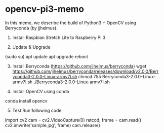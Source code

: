 # opencv-pi3-memo

In this memo, we describe the build of
Python3 + OpenCV using Berryconda (by jjhelmus).

1. Install Raspbian Stretch Lite to Raspberry Pi 3.

2. Update & Upgrade

(sudo su)
apt update
apt upgrade
reboot

3. Install Berryconda
(https://github.com/jjhelmus/berryconda)
wget https://github.com/jjhelmus/berryconda/releases/download/v2.0.0/Berryconda3-2.0.0-Linux-armv7l.sh
chmod 755 Berryconda3-2.0.0-Linux-armv7l.sh
./Berryconda3-2.0.0-Linux-armv7l.sh

4. Install OpenCV using conda

conda install opencv

5. Test
Run following code

import cv2
cam = cv2.VideoCapture(0)
retcod, frame = cam.read()
cv2.imwrite('sample.jpg', frame)
cam.release()
